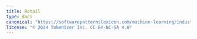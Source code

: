 ```yaml
---
title: Retail
type: docs
canonical: "https://softwarepatternslexicon.com/machine-learning/industry-specific-solutions/retail"
license: "© 2024 Tokenizer Inc. CC BY-NC-SA 4.0"
---
```

